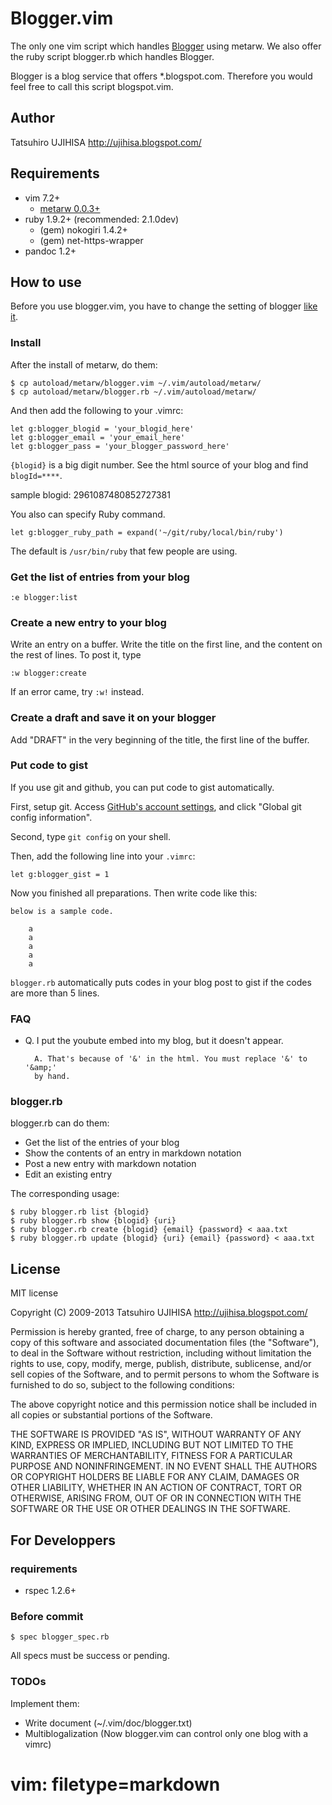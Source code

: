 # Blogger.vim

The only one vim script which handles [Blogger](http://www.blogger.com/) using
metarw. We also offer the ruby script blogger.rb which handles Blogger.

Blogger is a blog service that offers \*.blogspot.com. Therefore you would feel
free to call this script blogspot.vim.

## Author

Tatsuhiro UJIHISA <http://ujihisa.blogspot.com/>

## Requirements

* vim 7.2+
  * [metarw 0.0.3+](http://www.vim.org/scripts/script.php?script_id=2335)
* ruby 1.9.2+ (recommended: 2.1.0dev)
  * (gem) nokogiri 1.4.2+
  * (gem) net-https-wrapper
* pandoc 1.2+

## How to use

Before you use blogger.vim, you have to change the setting of blogger [like it](http://gyazo.com/7c8b02a1a3e41fb665347323bf4fab84.png).

### Install

After the install of metarw, do them:

    $ cp autoload/metarw/blogger.vim ~/.vim/autoload/metarw/
    $ cp autoload/metarw/blogger.rb ~/.vim/autoload/metarw/

And then add the following to your .vimrc:

    let g:blogger_blogid = 'your_blogid_here'
    let g:blogger_email = 'your_email_here'
    let g:blogger_pass = 'your_blogger_password_here'

`{blogid}` is a big digit number. See the html source of your blog and find  `blogId=****`.

sample blogid: 2961087480852727381

You also can specify Ruby command.

    let g:blogger_ruby_path = expand('~/git/ruby/local/bin/ruby')

The default is `/usr/bin/ruby` that few people are using.

### Get the list of entries from your blog

    :e blogger:list

### Create a new entry to your blog

Write an entry on a buffer. Write the title on the first line, and the content
on the rest of lines.  To post it, type

    :w blogger:create

If an error came, try `:w!` instead.

### Create a draft and save it on your blogger

Add "DRAFT" in the very beginning of the title, the first line of the buffer.

### Put code to gist

If you use git and github, you can put code to gist automatically.

First, setup git. Access [GitHub's account settings](https://github.com/account), and click "Global git config information".

Second, type `git config` on your shell.

Then, add the following line into your `.vimrc`:

    let g:blogger_gist = 1

Now you finished all preparations. Then write code like this:

    below is a sample code.

        a
        a
        a
        a
        a

`blogger.rb` automatically puts codes in your blog post to gist if the codes
are more than 5 lines.

### FAQ

* Q. I put the youbute embed into my blog, but it doesn't appear.

        A. That's because of '&' in the html. You must replace '&' to '&amp;'
        by hand.

### blogger.rb

blogger.rb can do them:

* Get the list of the entries of your blog
* Show the contents of an entry in markdown notation
* Post a new entry with markdown notation
* Edit an existing entry

The corresponding usage:

    $ ruby blogger.rb list {blogid}
    $ ruby blogger.rb show {blogid} {uri}
    $ ruby blogger.rb create {blogid} {email} {password} < aaa.txt
    $ ruby blogger.rb update {blogid} {uri} {email} {password} < aaa.txt

## License

MIT license

Copyright (C) 2009-2013 Tatsuhiro UJIHISA <http://ujihisa.blogspot.com/>

Permission is hereby granted, free of charge, to any person obtaining a copy
of this software and associated documentation files (the "Software"), to deal
in the Software without restriction, including without limitation the rights
to use, copy, modify, merge, publish, distribute, sublicense, and/or sell
copies of the Software, and to permit persons to whom the Software is
furnished to do so, subject to the following conditions:

The above copyright notice and this permission notice shall be included in all
copies or substantial portions of the Software.

THE SOFTWARE IS PROVIDED "AS IS", WITHOUT WARRANTY OF ANY KIND, EXPRESS OR
IMPLIED, INCLUDING BUT NOT LIMITED TO THE WARRANTIES OF MERCHANTABILITY,
FITNESS FOR A PARTICULAR PURPOSE AND NONINFRINGEMENT.  IN NO EVENT SHALL THE
AUTHORS OR COPYRIGHT HOLDERS BE LIABLE FOR ANY CLAIM, DAMAGES OR OTHER
LIABILITY, WHETHER IN AN ACTION OF CONTRACT, TORT OR OTHERWISE, ARISING FROM,
OUT OF OR IN CONNECTION WITH THE SOFTWARE OR THE USE OR OTHER DEALINGS IN THE
SOFTWARE.


## For Developpers

### requirements

* rspec 1.2.6+

### Before commit

    $ spec blogger_spec.rb

All specs must be success or pending.

### TODOs

Implement them:

* Write document (~/.vim/doc/blogger.txt)
* Multiblogalization (Now blogger.vim can control only one blog with a vimrc)

# vim: filetype=markdown

